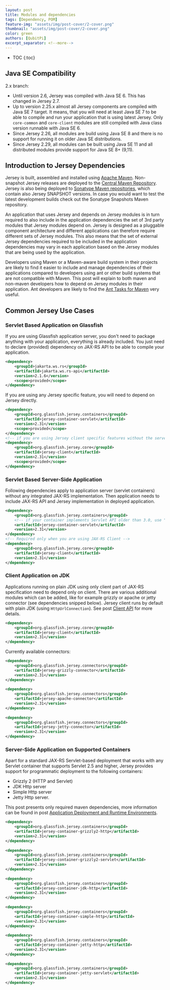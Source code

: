 ```yaml
---
layout: post
title: Modules and dependencies
tags: [Dependency, POM]
feature-img: "assets/img/post-cover/2-cover.png"
thumbnail: "assets/img/post-cover/2-cover.png"
color: green
authors: [QubitPi]
excerpt_separator: <!--more-->
---
```


<!--more-->

* TOC
{:toc}

## Java SE Compatibility

2.x branch:

* Until version 2.6, Jersey was compiled with Java SE 6. This has changed in Jersey 2.7.
* Up to version 2.25.x almost all Jersey components are compiled with Java SE 7 target. It means, that you will need at
  least Java SE 7 to be able to compile and run your application that is using latest Jersey. Only `core-common` and
  `core-client` modules are still compiled with Java class version runnable with Java SE 6.
* Since Jersey 2.26, all modules are build using Java SE 8 and there is no support for running it on older Java SE
  distributions.
* Since Jersey 2.29, all modules can be built using Java SE 11 and all distributed modules provide support for Java SE
  8+ (9,11).
  
## Introduction to Jersey Dependencies

Jersey is built, assembled and installed using [Apache Maven](https://maven.apache.org/). Non-snapshot Jersey releases
are deployed to the [Central Maven Repository](https://search.maven.org/). Jersey is also being deployed to
[Sonatype Maven repositories](https://oss.sonatype.org/), which contain also Jersey SNAPSHOT versions. In case you would
want to test the latest development builds check out the Sonatype Snapshots Maven repository. 

An application that uses Jersey and depends on Jersey modules is in turn required to also include in the application
dependencies the set of 3rd party modules that Jersey modules depend on. Jersey is designed as a pluggable component
architecture and different applications can therefore require different sets of Jersey modules. This also means that the
set of external Jersey dependencies required to be included in the application dependencies may vary in each application
based on the Jersey modules that are being used by the application.

Developers using Maven or a Maven-aware build system in their projects are likely to find it easier to include and
manage dependencies of their applications compared to developers using ant or other build systems that are not
compatible with Maven. This post will explain to both maven and non-maven developers how to depend on Jersey modules in
their application. Ant developers are likely to find the
[Ant Tasks for Maven](https://maven.apache.org/ant-tasks/index.html) very useful. 

## Common Jersey Use Cases

### Servlet Based Application on Glassfish

If you are using Glassfish application server, you don't need to package anything with your application, everything is
already included. You just need to declare (provided) dependency on JAX-RS API to be able to compile your application.

```xml
<dependency>
    <groupId>jakarta.ws.rs</groupId>
    <artifactId>jakarta.ws.rs-api</artifactId>
    <version>2.1.6</version>
    <scope>provided</scope>
</dependency>
```

If you are using any Jersey specific feature, you will need to depend on Jersey directly.

```xml
<dependency>
    <groupId>org.glassfish.jersey.containers</groupId>
    <artifactId>jersey-container-servlet</artifactId>
    <version>2.31</version>
    <scope>provided</scope>
</dependency>
<!-- if you are using Jersey client specific features without the server side -->
<dependency>
    <groupId>org.glassfish.jersey.core</groupId>
    <artifactId>jersey-client</artifactId>
    <version>2.31</version>
    <scope>provided</scope>
</dependency>
```

### Servlet Based Server-Side Application

Following dependencies apply to application server (servlet containers) without any integrated JAX-RS implementation.
Then application needs to include JAX-RS API and Jersey implementation in deployed application.

```xml
<dependency>
    <groupId>org.glassfish.jersey.containers</groupId>
    <!-- if your container implements Servlet API older than 3.0, use "jersey-container-servlet-core"  -->
    <artifactId>jersey-container-servlet</artifactId>
    <version>2.31</version>
</dependency>
<!-- Required only when you are using JAX-RS Client -->
<dependency>
    <groupId>org.glassfish.jersey.core</groupId>
    <artifactId>jersey-client</artifactId>
    <version>2.31</version>
</dependency>
```

### Client Application on JDK

Applications running on plain JDK using only client part of JAX-RS specification need to depend only on client. There
are various additional modules which can be added, like for example grizzly or apache or jetty connector (see
dependencies snipped below). Jersey client runs by default with plain JDK (using `HttpUrlConnection`). See post
[Client API](https://qubitpi.github.io/jersey-guide/2020/07/27/5-client-api.html) for more details. 

```xml
<dependency>
    <groupId>org.glassfish.jersey.core</groupId>
    <artifactId>jersey-client</artifactId>
    <version>2.31</version>
</dependency>
```

Currently available connectors:

```xml
<dependency>
    <groupId>org.glassfish.jersey.connectors</groupId>
    <artifactId>jersey-grizzly-connector</artifactId>
    <version>2.31</version>
</dependency>
 
<dependency>
    <groupId>org.glassfish.jersey.connectors</groupId>
    <artifactId>jersey-apache-connector</artifactId>
    <version>2.31</version>
</dependency>
 
<dependency>
    <groupId>org.glassfish.jersey.connectors</groupId>
    <artifactId>jersey-jetty-connector</artifactId>
    <version>2.31</version>
</dependency>
```

### Server-Side Application on Supported Containers

Apart for a standard JAX-RS Servlet-based deployment that works with any Servlet container that supports Servlet 2.5 and
higher, Jersey provides support for programmatic deployment to the following containers:

* Grizzly 2 (HTTP and Servlet)
* JDK Http server
* Simple Http server
* Jetty Http server.

This post presents only required maven dependencies, more information can be found in post
[Application Deployment and Runtime Environments](https://qubitpi.github.io/jersey-guide/2020/07/26/4-application-deployment-and-runtime-environments.html).

```xml
<dependency>
    <groupId>org.glassfish.jersey.containers</groupId>
    <artifactId>jersey-container-grizzly2-http</artifactId>
    <version>2.31</version>
</dependency>
 
<dependency>
    <groupId>org.glassfish.jersey.containers</groupId>
    <artifactId>jersey-container-grizzly2-servlet</artifactId>
    <version>2.31</version>
</dependency>
 
<dependency>
    <groupId>org.glassfish.jersey.containers</groupId>
    <artifactId>jersey-container-jdk-http</artifactId>
    <version>2.31</version>
</dependency>
 
<dependency>
    <groupId>org.glassfish.jersey.containers</groupId>
    <artifactId>jersey-container-simple-http</artifactId>
    <version>2.31</version>
</dependency>
 
<dependency>
    <groupId>org.glassfish.jersey.containers</groupId>
    <artifactId>jersey-container-jetty-http</artifactId>
    <version>2.31</version>
</dependency>
 
<dependency>
    <groupId>org.glassfish.jersey.containers</groupId>
    <artifactId>jersey-container-jetty-servlet</artifactId>
    <version>2.31</version>
</dependency>
```
